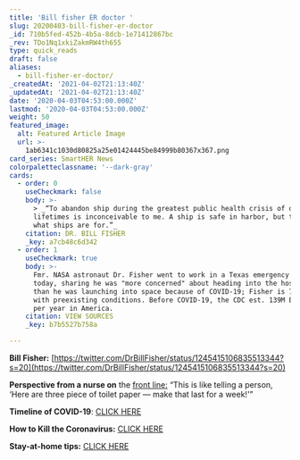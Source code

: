 ```yaml
---
title: 'Bill fisher ER doctor '
slug: 20200403-bill-fisher-er-doctor
_id: 710b5fed-452b-4b5a-8dcb-1e71412867bc
_rev: TDo1Nq1xkiZakmRW4th655
type: quick_reads
draft: false
aliases:
  - bill-fisher-er-doctor/
_createdAt: '2021-04-02T21:13:40Z'
_updatedAt: '2021-04-02T21:13:40Z'
date: '2020-04-03T04:53:00.000Z'
lastmod: '2020-04-03T04:53:00.000Z'
weight: 50
featured_image:
  alt: Featured Article Image
  url: >-
    1ab6341c1030d80825a25e01424445be84999b80367x367.png
card_series: SmartHER News
colorpaletteclassname: '--dark-gray'
cards:
  - order: 0
    useCheckmark: false
    body: >-
      > _“To abandon ship during the greatest public health crisis of our
      lifetimes is inconceivable to me. A ship is safe in harbor, but that’s not
      what ships are for.”_
    citation: DR. BILL FISHER
    _key: a7cb48c6d342
  - order: 1
    useCheckmark: true
    body: >-
      Fmr. NASA astronaut Dr. Fisher went to work in a Texas emergency room
      today, sharing he was "more concerned" about heading into the hospital
      than he was launching into space because of COVID-19; Fisher is 74-yrs-old
      with preexisting conditions. Before COVID-19, the CDC est. 139M ER visits
      per year in America.
    citation: VIEW SOURCES
    _key: b7b5527b758a

---
```

**Bill Fisher:** [https://twitter.com/DrBillFisher/status/1245415106835513344?s=20](https://twitter.com/DrBillFisher/status/1245415106835513344?s=20)

**Perspective from a nurse on** the [front line:](https://smarthernews.com/article/new-york-er-nurse-president-of-the-state-nurses-association-judy-sheridan-on-lack-of-protective-equipment/) “This is like telling a person, ‘Here are three piece of toilet paper — make that last for a week!'”

**Timeline of COVID-19**: [CLICK HERE](https://smarthernews.com/covid-19-timeline/)

**How to Kill the Coronavirus:** [CLICK HERE](https://smarthernews.com/article/how-to-kill-the-new-coronavirus/)

**Stay-at-home tips:** [CLICK HERE](https://smarthernews.com/stay-at-home-tips/)
